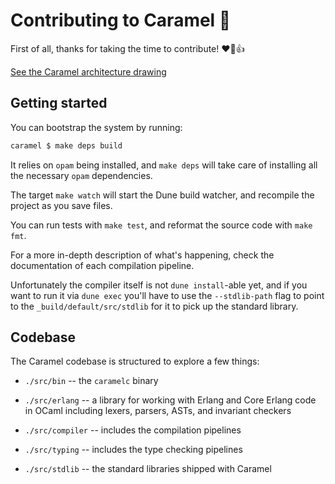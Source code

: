 # Contributing to Caramel :candy:

First of all, thanks for taking the time to contribute! :heart::tada::+1:

[See the Caramel architecture drawing](./docs/caramel_arch.jpg)

## Getting started

You can bootstrap the system by running:

```sh
caramel $ make deps build
```

It relies on `opam` being installed, and `make deps` will take care of
installing all the necessary `opam` dependencies.

The target `make watch` will start the Dune build watcher, and recompile the
project as you save files.

You can run tests with `make test`, and reformat the source code with `make
fmt`.

For a more in-depth description of what's happening, check the documentation of each compilation pipeline.

Unfortunately the compiler itself is not `dune install`-able yet, and if you
want to run it via `dune exec` you'll have to use the `--stdlib-path` flag to
point to the `_build/default/src/stdlib` for it to pick up the standard
library.

## Codebase

The Caramel codebase is structured to explore a few things:

* `./src/bin` -- the `caramelc` binary

* `./src/erlang` -- a library for working with Erlang and Core Erlang code in
  OCaml including lexers, parsers, ASTs, and invariant checkers

* `./src/compiler` -- includes the compilation pipelines

* `./src/typing` -- includes the type checking pipelines 

* `./src/stdlib` -- the standard libraries shipped with Caramel

